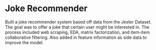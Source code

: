 # Joke Recommender
Built a joke recommender system based off data from the Jester Dataset. The goal was to offer a joke that certain user might be interested in. The process included web scraping, EDA, matrix factorization, and item-item collaborative filtering. Also added in feature information as side data to improve the model.
